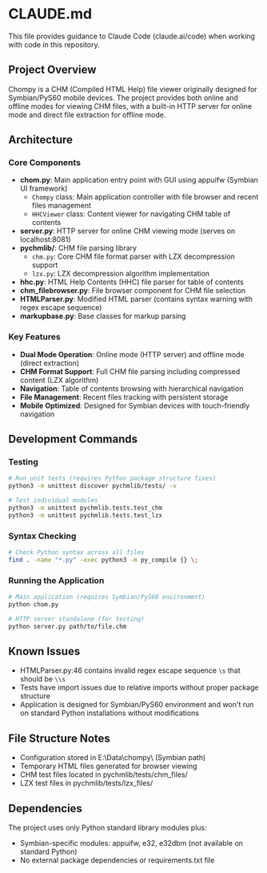 # CLAUDE.md

This file provides guidance to Claude Code (claude.ai/code) when working with code in this repository.

## Project Overview

Chompy is a CHM (Compiled HTML Help) file viewer originally designed for Symbian/PyS60 mobile devices. The project provides both online and offline modes for viewing CHM files, with a built-in HTTP server for online mode and direct file extraction for offline mode.

## Architecture

### Core Components

- **chom.py**: Main application entry point with GUI using appuifw (Symbian UI framework)
  - `Chompy` class: Main application controller with file browser and recent files management
  - `HHCViewer` class: Content viewer for navigating CHM table of contents
- **server.py**: HTTP server for online CHM viewing mode (serves on localhost:8081)
- **pychmlib/**: CHM file parsing library
  - `chm.py`: Core CHM file format parser with LZX decompression support
  - `lzx.py`: LZX decompression algorithm implementation
- **hhc.py**: HTML Help Contents (HHC) file parser for table of contents
- **chm_filebrowser.py**: File browser component for CHM file selection
- **HTMLParser.py**: Modified HTML parser (contains syntax warning with regex escape sequence)
- **markupbase.py**: Base classes for markup parsing

### Key Features

- **Dual Mode Operation**: Online mode (HTTP server) and offline mode (direct extraction)
- **CHM Format Support**: Full CHM file parsing including compressed content (LZX algorithm)
- **Navigation**: Table of contents browsing with hierarchical navigation
- **File Management**: Recent files tracking with persistent storage
- **Mobile Optimized**: Designed for Symbian devices with touch-friendly navigation

## Development Commands

### Testing
```bash
# Run unit tests (requires Python package structure fixes)
python3 -m unittest discover pychmlib/tests/ -v

# Test individual modules
python3 -m unittest pychmlib.tests.test_chm
python3 -m unittest pychmlib.tests.test_lzx
```

### Syntax Checking
```bash
# Check Python syntax across all files
find . -name "*.py" -exec python3 -m py_compile {} \;
```

### Running the Application
```bash
# Main application (requires Symbian/PyS60 environment)
python chom.py

# HTTP server standalone (for testing)
python server.py path/to/file.chm
```

## Known Issues

- HTMLParser.py:46 contains invalid regex escape sequence `\s` that should be `\\s`
- Tests have import issues due to relative imports without proper package structure
- Application is designed for Symbian/PyS60 environment and won't run on standard Python installations without modifications

## File Structure Notes

- Configuration stored in E:\Data\chompy\ (Symbian path)
- Temporary HTML files generated for browser viewing
- CHM test files located in pychmlib/tests/chm_files/
- LZX test files in pychmlib/tests/lzx_files/

## Dependencies

The project uses only Python standard library modules plus:
- Symbian-specific modules: appuifw, e32, e32dbm (not available on standard Python)
- No external package dependencies or requirements.txt file